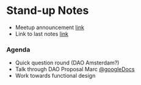 # Stand-up Notes
- Meetup announcement [link](https://www.meetup.com/LiskCenterUtrecht/events/270039185/)
- Link to last notes [link](https://github.com/liskcenterutrecht/digital-identity/blob/master/meetings/20200414_notes.md)

### Agenda 
- Quick question round (DAO Amsterdam?)
- Talk through DAO Proposal Marc [@googleDocs](https://docs.google.com/document/d/1VtGxVzJCWs_ogd8_g-9ChyLq1h3HKLMtuWLE04KL8As/edit?usp=sharing)
- Work towards functional design
